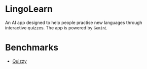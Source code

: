 # LingoLearn 
An AI app designed to help people practise new languages through interactive quizzes. The app is powered by `Gemini`

# Benchmarks
- [Quizzy](https://github.com/cnrture/Quizzy-Compose-Multi-Module?tab=readme-ov-file)
